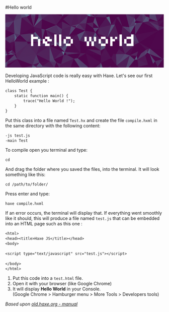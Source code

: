 #Hello world

![](../img/helloworld.png)

Developing JavaScript code is really easy with Haxe. Let's see our first HelloWorld example :

	class Test {
		static function main() {
			trace("Hello World !");
		}
	}

Put this class into a file named `Test.hx` and create the file `compile.hxml` in the same directory with the following content:

	-js test.js
	-main Test

To compile open you terminal and type:

	cd 

And drag the folder where you saved the files, into the terminal.
It will look something like this:
	
	cd /path/to/folder/

Press enter and type:

	haxe compile.hxml

If an error occurs, the terminal will display that. 
If everything went smoothly like it should, this will produce a file named `test.js` that can be embedded into an HTML page such as this one :

	<html>
	<head><title>Haxe JS</title></head>
	<body>

	<script type="text/javascript" src="test.js"></script>

	</body>
	</html>


1. Put this code into a `test.html` file.
2. Open it with your browser (like Google Chrome)
3. It will display **Hello World** in your Console.  
(Google Chrome > Hamburger menu > More Tools > Developers tools) 



*Based upon [old.haxe.org - manual](http://old.haxe.org/doc/start/js)*
